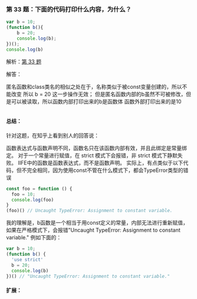 ### 第 33 题：下面的代码打印什么内容，为什么？

```js
var b = 10;
(function b(){
    b = 20;
    console.log(b); 
})();
console.log(b)
```

解析：[第 33 题](https://github.com/Advanced-Frontend/Daily-Interview-Question/issues/48)

解答：

匿名函数和class类名的相似之处在于，名称类似于被const变量创建的，所以不能改变
所以 b = 20 这一步操作无效；
但是匿名函数内部的b虽然不可被修改，但是可以被读取，所以函数内部打印出来的b是函数体
函数外部打印出来的是10

```javascript

```

#### 总结：

针对这题，在知乎上看到别人的回答说：

函数表达式与函数声明不同，函数名只在该函数内部有效，并且此绑定是常量绑定。
对于一个常量进行赋值，在 strict 模式下会报错，非 strict 模式下静默失败。
IIFE中的函数是函数表达式，而不是函数声明。
实际上，有点类似于以下代码，但不完全相同，因为使用const不管在什么模式下，都会TypeError类型的错误
```js
const foo = function () {
  foo = 10;
  console.log(foo)
}
(foo)() // Uncaught TypeError: Assignment to constant variable.
```
我的理解是，b函数是一个相当于用const定义的常量，内部无法进行重新赋值，如果在严格模式下，会报错"Uncaught TypeError: Assignment to constant variable."
例如下面的：
```js
var b = 10;
(function b() {
  'use strict'
  b = 20;
  console.log(b)
})() // "Uncaught TypeError: Assignment to constant variable."
```

#### 扩展：



